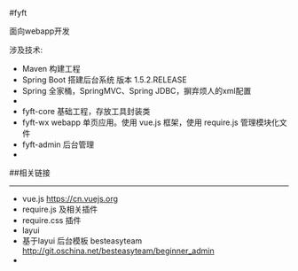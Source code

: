 #fyft

面向webapp开发

涉及技术:

* Maven 构建工程
* Spring Boot 搭建后台系统 版本 1.5.2.RELEASE
* Spring 全家桶，SpringMVC、Spring JDBC，摒弃烦人的xml配置
*
* fyft-core 基础工程，存放工具封装类
* fyft-wx webapp 单页应用。使用 vue.js 框架，使用 require.js 管理模块化文件
* fyft-admin 后台管理
* 

##相关链接

---
* vue.js	https://cn.vuejs.org
* require.js 及相关插件	<a href="" target="_blank"></a>
* require.css 插件 <a href="" target="_blank"></a>
* layui <a href="" target="_blank"></a>
* 基于layui 后台模板 besteasyteam		http://git.oschina.net/besteasyteam/beginner_admin
* 